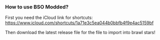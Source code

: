 ### How to use BSO Modded?

First you need the iCloud link for shortcuts: https://www.icloud.com/shortcuts/1a71e3c5ea044b0bbfb4f9e4ac5159bf

Then download the latest release file for the file to import into brawl stars!
